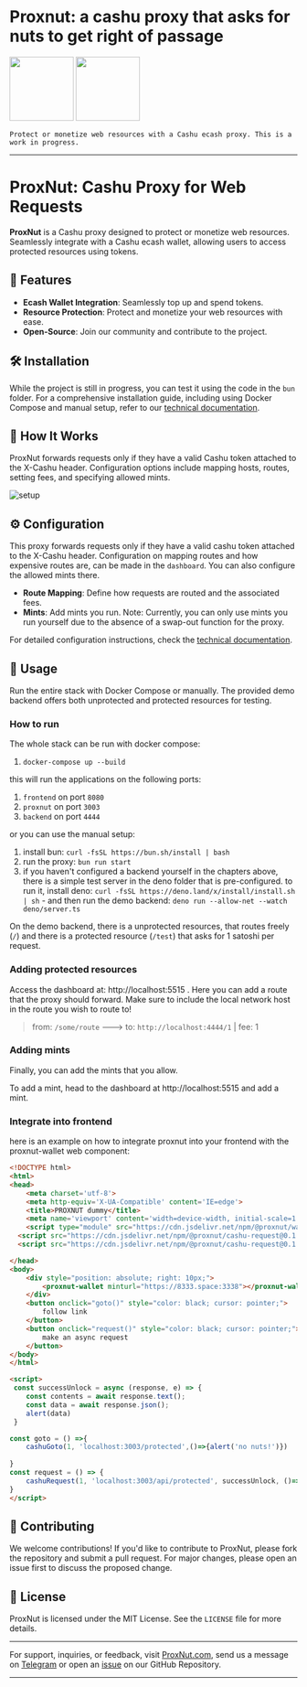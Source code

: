 # Proxnut: a cashu proxy that asks for nuts to get right of passage


<img src="https://proxnut.com/X-bg.svg" width="112px" height="112px">

<img src="https://proxnut.com/proxnut_black.svg" style="fill:#333333;" width="112px" height="112px">

`Protect or monetize web resources with a Cashu ecash proxy. This is a work in progress.`

---

# ProxNut: Cashu Proxy for Web Requests

**ProxNut** is a Cashu proxy designed to protect or monetize web resources. Seamlessly integrate with a Cashu ecash wallet, allowing users to access protected resources using tokens.

## 🌟 Features

- **Ecash Wallet Integration**: Seamlessly top up and spend tokens.
- **Resource Protection**: Protect and monetize your web resources with ease.
- **Open-Source**: Join our community and contribute to the project.

## 🛠 Installation

While the project is still in progress, you can test it using the code in the `bun` folder. For a comprehensive installation guide, including using Docker Compose and manual setup, refer to our [technical documentation](https://github.com/gandlafbtc/proxnut/wiki/).

## 🔄 How It Works

ProxNut forwards requests only if they have a valid Cashu token attached to the X-Cashu header. Configuration options include mapping hosts, routes, setting fees, and specifying allowed mints.

![setup](./docs/setup.png)

## ⚙ Configuration

This proxy forwards requests only if they have a valid cashu token attached to the X-Cashu header. Configuration on mapping routes and how expensive routes are, can be made in the `dashboard`. You can also configure the allowed mints there.

- **Route Mapping**: Define how requests are routed and the associated fees.
- **Mints**: Add mints you run. Note: Currently, you can only use mints you run yourself due to the absence of a swap-out function for the proxy.

For detailed configuration instructions, check the [technical documentation](https://github.com/gandlafbtc/proxnut/wiki/).

## 🚀 Usage

Run the entire stack with Docker Compose or manually. The provided demo backend offers both unprotected and protected resources for testing.


### How to run

The whole stack can be run with docker compose: 

1. `docker-compose up --build` 

this will run the applications on the following ports:

1. `frontend` on port `8080`
1. `proxnut` on port `3003`
1. `backend` on port `4444`


or you can use the manual setup:

1. install bun: 
```curl -fsSL https://bun.sh/install | bash```
1. run the proxy: ```bun run start```
1. if you haven't configured a backend yourself in the chapters above, there is a simple test server in the deno folder that is pre-configured. to run it, install deno: `curl -fsSL https://deno.land/x/install/install.sh | sh` - and then run the demo backend:  `deno run --allow-net --watch deno/server.ts`


On the demo backend, there is a unprotected resources, that routes freely (`/`) and there is a protected resource (`/test`) that asks for 1 satoshi per request.

### Adding protected resources

Access the dashboard at: http://localhost:5515 . Here you can add a route that the proxy should forward. Make sure to include the local network host in the route you wish to route to!

> from: `/some/route` ---> to: `http://localhost:4444/1` | fee: 1


### Adding mints
Finally, you can add the mints that you allow. 

To add a mint, head to the dashboard at http://localhost:5515 and add a mint.

### Integrate into frontend

here is an example on how to integrate proxnut into your frontend with the proxnut-wallet web component:

```html
<!DOCTYPE html>
<html>
<head>
    <meta charset='utf-8'>
    <meta http-equiv='X-UA-Compatible' content='IE=edge'>
    <title>PROXNUT dummy</title>
    <meta name='viewport' content='width=device-width, initial-scale=1'>
    <script type="module" src="https://cdn.jsdelivr.net/npm/@proxnut/wallet-comp@0.2.0/dist/lib/@proxnut/wallet-comp.js"></script>
  <script src="https://cdn.jsdelivr.net/npm/@proxnut/cashu-request@0.1.6/cashuRequest.js"></script>
  <script src="https://cdn.jsdelivr.net/npm/@proxnut/cashu-request@0.1.6/cashuGoto.js"></script>

</head>
<body>
    <div style="position: absolute; right: 10px;">
        <proxnut-wallet minturl="https://8333.space:3338"></proxnut-wallet>
    </div>
    <button onclick="goto()" style="color: black; cursor: pointer;">
        follow link
    </button>
    <button onclick="request()" style="color: black; cursor: pointer;">
        make an async request
    </button>
</body>
</html>

<script>
 const successUnlock = async (response, e) => {
    const contents = await response.text();
    const data = await response.json();
    alert(data)
 }

const goto = () =>{
    cashuGoto(1, 'localhost:3003/protected',()=>{alert('no nuts!')})
    
}
const request = () => {
    cashuRequest(1, 'localhost:3003/api/protected', successUnlock, ()=>{alert('no nuts!')});
}
</script>
```

## 🤝 Contributing

We welcome contributions! If you'd like to contribute to ProxNut, please fork the repository and submit a pull request. For major changes, please open an issue first to discuss the proposed change.

## 📜 License

ProxNut is licensed under the MIT License. See the `LICENSE` file for more details.


---

For support, inquiries, or feedback, visit [ProxNut.com](https://proxnut.com), send us a message on [Telegram](https://t.me/+RqnidzaUl-tkMDRl) or open an [issue](https://github.com/gandlafbtc/proxnut/issues/new) on our GitHub Repository.

---

